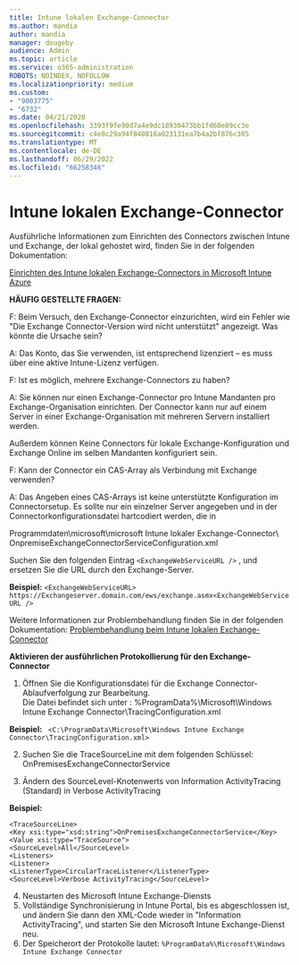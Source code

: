 ```yaml
---
title: Intune lokalen Exchange-Connector
ms.author: mandia
author: mandia
manager: dougeby
audience: Admin
ms.topic: article
ms.service: o365-administration
ROBOTS: NOINDEX, NOFOLLOW
ms.localizationpriority: medium
ms.custom:
- "9003775"
- "6732"
ms.date: 04/21/2020
ms.openlocfilehash: 3393f9fe90d7a4e9dc18930473bb1fd60e89cc3e
ms.sourcegitcommit: c4e8c29a94f840816a023131ea7b4a2bf876c305
ms.translationtype: MT
ms.contentlocale: de-DE
ms.lasthandoff: 06/29/2022
ms.locfileid: "66258346"
---
```

# <a name="intune-exchange-on-premise-connector"></a>Intune lokalen Exchange-Connector

Ausführliche Informationen zum Einrichten des Connectors zwischen Intune und Exchange, der lokal gehostet wird, finden Sie in der folgenden Dokumentation:

[Einrichten des Intune lokalen Exchange-Connectors in Microsoft Intune Azure](https://docs.microsoft.com/intune/exchange-connector-install)

**HÄUFIG GESTELLTE FRAGEN:**

F: Beim Versuch, den Exchange-Connector einzurichten, wird ein Fehler wie "Die Exchange Connector-Version wird nicht unterstützt" angezeigt. Was könnte die Ursache sein?

A: Das Konto, das Sie verwenden, ist entsprechend lizenziert – es muss über eine aktive Intune-Lizenz verfügen.

F: Ist es möglich, mehrere Exchange-Connectors zu haben?

A: Sie können nur einen Exchange-Connector pro Intune Mandanten pro Exchange-Organisation einrichten. Der Connector kann nur auf einem Server in einer Exchange-Organisation mit mehreren Servern installiert werden.

Außerdem können Keine Connectors für lokale Exchange-Konfiguration und Exchange Online im selben Mandanten konfiguriert sein.

F: Kann der Connector ein CAS-Array als Verbindung mit Exchange verwenden?

A: Das Angeben eines CAS-Arrays ist keine unterstützte Konfiguration im Connectorsetup. Es sollte nur ein einzelner Server angegeben und in der Connectorkonfigurationsdatei hartcodiert werden, die in

Programmdaten\microsoft\microsoft Intune lokaler Exchange-Connector\ OnpremiseExchangeConnectorServiceConfiguration.xml

Suchen Sie den folgenden Eintrag ```<ExchangeWebServiceURL />``` , und ersetzen Sie die URL durch den Exchange-Server.

**Beispiel:**
```<ExchangeWebServiceURL> https://Exchangeserver.domain.com/ews/exchange.asmx<ExchangeWebServiceURL />```

Weitere Informationen zur Problembehandlung finden Sie in der folgenden Dokumentation: [Problembehandlung beim Intune lokalen Exchange-Connector](https://support.microsoft.com/help/4471887/troubleshooting-exchange-connector-in-microsoft-intune)

**Aktivieren der ausführlichen Protokollierung für den Exchange-Connector**

1. Öffnen Sie die Konfigurationsdatei für die Exchange Connector-Ablaufverfolgung zur Bearbeitung.  
Die Datei befindet sich unter : %ProgramData%\Microsoft\Windows Intune Exchange Connector\TracingConfiguration.xml  

**Beispiel:**
``` <C:\ProgramData\Microsoft\Windows Intune Exchange Connector\TracingConfiguration.xml>```
  
2. Suchen Sie die TraceSourceLine mit dem folgenden Schlüssel: OnPremisesExchangeConnectorService  
  
3. Ändern des SourceLevel-Knotenwerts von Information ActivityTracing (Standard) in Verbose ActivityTracing  

**Beispiel:**
```
<TraceSourceLine>  
<Key xsi:type="xsd:string">OnPremisesExchangeConnectorService</Key>  
<Value xsi:type="TraceSource">  
<SourceLevel>All</SourceLevel>  
<Listeners>  
<Listener>  
<ListenerType>CircularTraceListener</ListenerType>
<SourceLevel>Verbose ActivityTracing</SourceLevel>
```
4. Neustarten des Microsoft Intune Exchange-Diensts  
5. Vollständige Synchronisierung in Intune Portal, bis es abgeschlossen ist, und ändern Sie dann den XML-Code wieder in "Information ActivityTracing", und starten Sie den Microsoft Intune Exchange-Dienst neu.  
6. Der Speicherort der Protokolle lautet: `%ProgramData%\Microsoft\Windows Intune Exchange Connector`